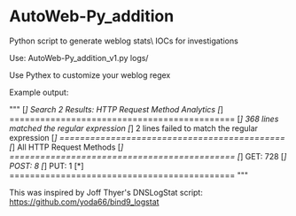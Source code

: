 # AutoWeb-Py_addition
Python script to generate weblog stats\ IOCs for investigations

Use: AutoWeb-Py_addition_v1.py logs/

Use Pythex to customize your weblog regex

Example output:

"""
[*] Search 2 Results: HTTP Request Method Analytics
[*] ============================================
[*] 368 lines matched the regular expression
[*] 2 lines failed to match the regular expression
[*] ============================================
[*] All HTTP Request Methods
[*] ============================================
[*]                            GET: 728
[*]                           POST: 8
[*]                            PUT: 1
[*] ============================================
"""


This was inspired by Joff Thyer's DNSLogStat script: https://github.com/yoda66/bind9_logstat
